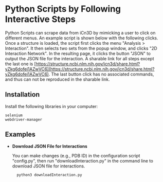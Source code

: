Python Scripts by Following Interactive Steps 
=============================================

Python Scripts can scrape data from iCn3D by mimicking a user to click on different menus. An example script is shown below with the following clicks. Once a structure is loaded, the script first clicks the menu "Analysis > Interaction". It then selects two sets from the popup window, and clicks "2D Interaction Network". In the resulting page, it clicks the button "JSON" to output the JSON file for the interaction. A sharable link for all steps except the last one is [https://structure.ncbi.nlm.nih.gov/icn3d/share.html?yZkg6dofei1AZwVC6](https://structure.ncbi.nlm.nih.gov/icn3d/share.html?yZkg6dofei1AZwVC6). The last button click has no associated commands, and thus can not be reproduced in the sharable link.

Installation
------------

Install the following libraries in your computer:

    selenium
    webdriver-manager

Examples
--------

* <b>Download JSON File for Interactions</b>

    You can make changes (e.g., PDB ID) in the configuration script "config.py", then run "downloadInteraction.py" in the command line to download JSON file for interactions.

        python3 downloadInteraction.py
   
